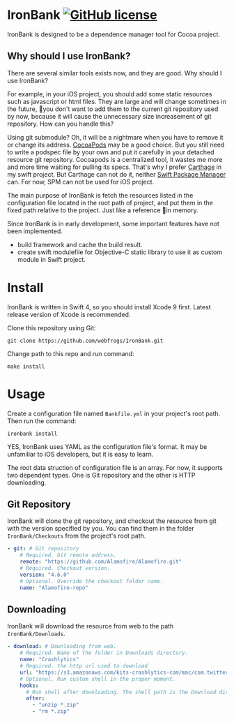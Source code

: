 # IronBank [![GitHub license](https://img.shields.io/badge/license-MIT-lightgrey.svg)](https://raw.githubusercontent.com/Carthage/Carthage/master/LICENSE.md)

IronBank is designed to be a dependence manager  tool for Cocoa project.

## Why should I use IronBank?

There are several similar tools exists now, and they are good. Why should I use IronBank?

For example, in your iOS project, you should add some static resources such as javascript or html files. They are large and will change sometimes in the future, you don't want to add them to the current git repository used by now, because it will cause the unnecessary size increasement of git repository. How can you handle this? 

Using git submodule? Oh, it will be a nightmare when you have to remove it or change its address. [CocoaPods](http://cocoapods.org/) may be a good choice. But you still need to write a podspec file by your own and put it carefully in your detached resource git repository. Cocoapods is a centralized tool, it wastes me more and more time waiting for pulling its specs. That's why I prefer [Carthage](https://github.com/Carthage/Carthage) in my swift project. But Carthage can not do it, neither [Swift Package Manager](https://github.com/apple/swift-package-manager) can. For now, SPM can not be used for iOS project.

The main purpose of IronBank is fetch the resources listed in the configuration file located in the root path of project, and put them in the fixed path relative to the project. Just like a reference in memory.

Since IronBank is in early development, some important features have not been implemented.

- build framework and cache the build result.
- create swift modulefile for Objective-C static library to use it as custom module in Swift project.


# Install

IronBank is written in Swift 4, so you should install Xcode 9 first. Latest release version of Xcode is recommended.

Clone this repository using Git:

```
git clone https://github.com/webfrogs/IronBank.git
```

Change path to this repo and run command:

```
make install
```

# Usage

Create a configuration file named `Bankfile.yml` in your project's root path. Then run the command:

```
ironbank install
```

YES, IronBank uses YAML as the configuration file's format. It may be unfamiliar to iOS developers, but it is easy to learn.

The root data struction of configuration file is an array. For now, it supports two dependent types. One is Git repository and the other is HTTP downloading.

## Git Repository

IronBank will clone the git repository, and checkout the resource from git with the version specified by you. You can find them in the folder `IronBank/Checkouts` from the project's root path.

``` yaml
- git: # Git repository
    # Required. Git remote address.
    remote: "https://github.com/Alamofire/Alamofire.git"
    # Required. Checkout version.
    version: "4.6.0"
    # Optional. Override the checkout folder name.
    name: "Alamofire-repo"
```

## Downloading 

IronBank will download the resource from web to the path `IronBank/Downloads`.

``` yaml
- download: # Downloading from web.
    # Required. Name of the folder in Downloads directory.
    name: "Crashlytics"
    # Required. the http url used to download 
    url: "https://s3.amazonaws.com/kits-crashlytics-com/mac/com.twitter.crashlytics.mac/3.9.3/com.twitter.crashlytics.mac-manual.zip"
    # Optional. Run custom shell in the proper moment.
    hooks:
      # Run shell after downloading. The shell path is the Download directory.
      after:
        - "unzip *.zip"
        - "rm *.zip"
```